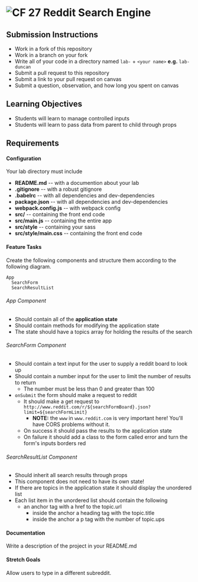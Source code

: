 # ![CF](http://i.imgur.com/7v5ASc8.png) 27 Reddit Search Engine

## Submission Instructions
* Work in a fork of this repository
* Work in a branch on your fork
* Write all of your code in a directory named `lab-` + `<your name>` **e.g.** `lab-duncan`
* Submit a pull request to this repository
* Submit a link to your pull request on canvas
* Submit a question, observation, and how long you spent on canvas  
  
## Learning Objectives  
* Students will learn to manage controlled inputs
* Students will learn to pass data from parent to child through props

## Requirements  
#### Configuration  
Your lab directory must include  
* **README.md** -- with a documention about your lab
* **.gitignore** -- with a robust gitignore
* **.babelrc** -- with all dependencies and dev-dependencies 
* **package.json** -- with all dependencies and dev-dependencies 
* **webpack.config.js** -- with webpack config
* **src/** -- containing the front end code
* **src/main.js** -- containing the entire app
* **src/style** -- containing your sass
* **src/style/main.css** -- containing the front end code
 
#### Feature Tasks 
Create the following components and structure them according to the following diagram.  

```
App
  SearchForm
  SearchResultList
``` 

###### App Component
* Should contain all of the **application state** 
* Should contain methods for modifying the application state
* The state should have a topics array for holding the results of the search

###### SearchForm Component
* Should contain a text input for the user to supply a reddit board to look up
* Should contain a number input for the user to limit the number of results to return 
  * The number must be less than 0 and greater than 100
* `onSubmit` the form should make a request to reddit 
  * It should make a get request to `http://www.reddit.com/r/${searchFormBoard}.json?limit=${searchFormLimit}`
    * **NOTE:** the `www` in `www.reddit.com` is very important here! You'll have CORS problems without it.
  * On success it should pass the results to the application state
  * On failure it should add a class to the form called error and turn the form's inputs borders red

###### SearchResultList Component
* Should inherit all search results through props
* This component does not need to have its own state!
* If there are topics in the application state it should display the unordered list 
* Each list item in the unordered list should contain the following
  * an anchor tag with a href to the topic.url 
    * inside the anchor a heading tag with the topic.title 
    * inside the anchor a p tag with the number of topic.ups 

####  Documentation  
Write a description of the project in your README.md

#### Stretch Goals
Allow users to type in a different subreddit.
